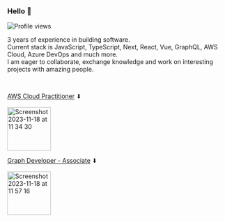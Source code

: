 ### Hello 🐙

![Profile views](https://komarev.com/ghpvc/?username=martiniucanastasia&color=green)

3 years of experience in building software.
<br/>
Current stack is JavaScript, TypeScript, Next, React, Vue, GraphQL, AWS Cloud, Azure DevOps and much more.
<br/>
I am eager to collaborate, exchange knowledge and work on interesting projects with amazing people.

<br/>

[AWS Cloud Practitioner](https://www.credly.com/badges/51ca1197-2374-4379-aee5-ea9356176354) ⬇︎ <br>
<br>
<img width="100" alt="Screenshot 2023-11-18 at 11 34 30" src="https://github.com/martiniucanastasia/martiniucanastasia/assets/86486215/7a1525c7-db22-4b9c-a021-e3bc92d1f2fc">

[Graph Developer - Associate](https://www.apollographql.com/tutorials/certifications/3b9c0770-1887-4432-b687-42ce60ec066e) ⬇︎ <br>
<br>
<img width="100" alt="Screenshot 2023-11-18 at 11 57 16" src="https://github.com/martiniucanastasia/martiniucanastasia/assets/86486215/3f388bcf-59e4-4a65-ba17-a737b8cec059">
